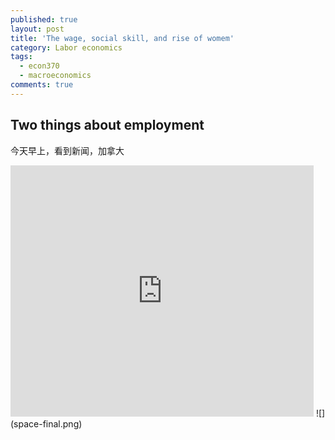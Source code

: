 ```yaml
---
published: true
layout: post
title: 'The wage, social skill, and rise of womem'
category: Labor economics
tags:
  - econ370
  - macroeconomics
comments: true
---
```

## Two things about employment

今天早上，看到新闻，加拿大



<!-- more -->


<div class="scratch-preview">
  <iframe allowtransparency="true" width="485" height="402" src="https://kankandou.com/" frameborder="0"></iframe>
  ![](space-final.png)
</div>
